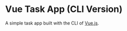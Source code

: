 # Vue Task App (CLI Version)

A simple task app built with the CLI of [Vue.js](https://vuejs.org/).
